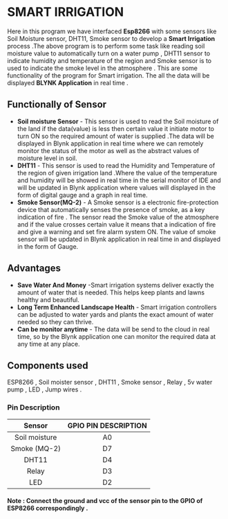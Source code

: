 # SMART IRRIGATION


Here in this program we have interfaced  **Esp8266** with some sensors like Soil Moisture sensor, DHT11, Smoke sensor to develop a **Smart Irrigation** process .The above program is to perform some task like reading soil moisture value to automatically turn on a water pump , DHT11 sensor to indicate humidity and temperature of the region and Smoke sensor is to used to indicate the smoke level in the atmosphere . This are some functionality of the program for Smart irrigation. The all the data will be displayed **BLYNK Application** in real time .

## Functionally of Sensor
- **Soil moisture Sensor** - This sensor is used to read the Soil moisture of the land if the data(value) is less then certain value it initiate motor to turn ON so the required amount of water is supplied .The data will be displayed in Blynk application in real time where we can remotely monitor the status of the motor as well as the abstract values of moisture level in soil.
- **DHT11** - This sensor is used to read the Humidity and  Temperature of the region of given irrigation land .Where the value of the temperature and humidity will be showed in real time in the serial monitor of IDE and will be updated in Blynk application where values will displayed in the form of digital gauge and a graph  in real time.
- **Smoke Sensor(MQ-2)** - A Smoke sensor is a electronic fire-protection device that automatically senses the presence of smoke, as a key indication of fire . The sensor read the Smoke value of the atmosphere and if the value crosses certain value it means that a indication of fire and give a warning and set fire alarm system ON. The value of smoke sensor will be updated in Blynk application in real time in and displayed in the form of Gauge.

## Advantages

- **Save Water And Money** -Smart irrigation systems deliver exactly the amount of water that is needed. This helps keep plants and lawns healthy and beautiful.
- **Long Term Enhanced Landscape Health** - Smart irrigation controllers can be adjusted to water yards and plants the exact amount of water needed so they can thrive.
- **Can be monitor anytime** - The data will be send to the cloud in real time, so by the Blynk application one can monitor the required data at any time at any place.

## Components used 
ESP8266 , Soil moister sensor , DHT11 , Smoke sensor , Relay , 5v water pump , LED , Jump wires . 

### Pin Description
| **Sensor** | **GPIO PIN DESCRIPTION** |
|:----:|:----:|
|Soil moisture| A0|
|Smoke (MQ-2)|D7|
|DHT11|D4|
|Relay|D3|
|LED|D2|
#### Note : Connect the ground and vcc of the sensor pin to the GPIO of ESP8266 correspondingly .
